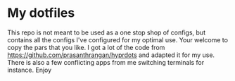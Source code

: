 # My dotfiles

This repo is not meant to be used as a one stop shop of configs, but contains all the configs I've configured for my optimal use. Your welcome to copy the pars that you like. I got a lot of the code from https://github.com/prasanthrangan/hyprdots and adapted it for my use. There is also a few conflicting apps from me switching terminals for instance. Enjoy